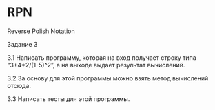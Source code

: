 # RPN
Reverse Polish Notation

Задание 3

3.1 Написать программу, которая на вход получает строку типа “3+4*2/(1-5)^2”, а на выходе выдает результат вычислений.

3.2 За основу для этой программы можно взять метод вычислений отсюда.

3.3 Написать тесты для этой программы.
